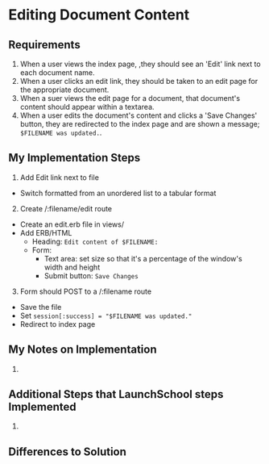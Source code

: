 # Editing Document Content

## Requirements

1. When a user views the index page, ,they should see an 'Edit' link next to each document name.
2. When a user clicks an edit link, they should be taken to an edit page for the appropriate document.
3. When a suer views the edit page for a document, that document's content should appear within a textarea.
4. When a user edits the document's content and clicks a 'Save Changes' button, they are redirected to the index page and are shown a message; `$FILENAME was updated.`.

## My Implementation Steps

1. Add Edit link next to file
  - Switch formatted from an unordered list to a tabular format
2. Create /:filename/edit route
  - Create an edit.erb file in views/
  - Add ERB/HTML
    - Heading: `Edit content of $FILENAME:`
    - Form:
      - Text area: set size so that it's a percentage of the window's width and height
      - Submit button: `Save Changes`
3. Form should POST to a /:filename route
  - Save the file
  - Set `session[:success] = "$FILENAME was updated."`
  - Redirect to index page


## My Notes on Implementation

1. 

## Additional Steps that LaunchSchool steps Implemented

1. 

## Differences to Solution

